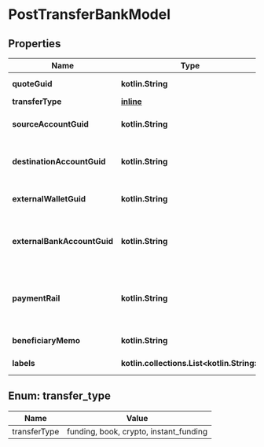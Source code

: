 
# PostTransferBankModel

## Properties
Name | Type | Description | Notes
------------ | ------------- | ------------- | -------------
**quoteGuid** | **kotlin.String** | The associated quote&#39;s identifier. | 
**transferType** | [**inline**](#TransferType) | The type of transfer. | 
**sourceAccountGuid** | **kotlin.String** | The source account&#39;s identifier. Required for book transfers. |  [optional]
**destinationAccountGuid** | **kotlin.String** | The destination account&#39;s identifier. Required for book transfers. |  [optional]
**externalWalletGuid** | **kotlin.String** | The customer&#39;s external wallet&#39;s identifier. |  [optional]
**externalBankAccountGuid** | **kotlin.String** | The customer&#39;s &#39;plaid&#39; or &#39;plaid_processor_token&#39; external bank account&#39;s identifier. |  [optional]
**paymentRail** | **kotlin.String** | The desired payment rail to initiate the transfer for. Valid values are: ach, eft, wire. Valid for funding transfers only. |  [optional]
**beneficiaryMemo** | **kotlin.String** | The memo to send to the counterparty. |  [optional]
**labels** | **kotlin.collections.List&lt;kotlin.String&gt;** | The labels associated with the transfer. |  [optional]


<a name="TransferType"></a>
## Enum: transfer_type
Name | Value
---- | -----
transferType | funding, book, crypto, instant_funding



